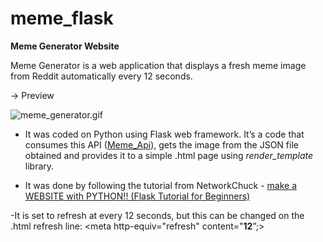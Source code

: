 # meme_flask

**Meme Generator Website**

Meme Generator is a web application that displays a fresh meme image from Reddit automatically every 12 seconds.

→ Preview

![meme_generator.gif](https://media.giphy.com/media/v1.Y2lkPTc5MGI3NjExcXlkdnVwemZpNjhiMzkxdTE2bmk4MHQ3NGZnMTJhYXRhd2U3NWN2dyZlcD12MV9pbnRlcm5hbF9naWZfYnlfaWQmY3Q9Zw/rHgxJx7Z30vpOzDMHk/giphy.gif)

- It was coded on Python using Flask web framework. It’s a code that consumes this API ([Meme_Api](https://github.com/D3vd/Meme_Api)), gets the image from the JSON file obtained and provides it to a simple .html page using *render_template* library.

- It was done by following the tutorial from NetworkChuck - [make a WEBSITE with PYTHON!! (Flask Tutorial for Beginners)](https://learn.networkchuck.com/courses/take/ad-free-youtube-videos/lessons/38016146-make-a-website-with-python-flask-tutorial-for-beginners)

-It is set to refresh at every 12 seconds, but this can be changed on the .html refresh line:
<meta http-equiv="refresh" content="**12**”;>